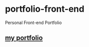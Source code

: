 # portfolio-front-end
Personal Front-end Portfolio

## [my portfolio](https://arman-ataei.github.io/portfolio-front-end/index.html)
